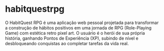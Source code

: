 # habitquestrpg
O HabitQuest RPG é uma aplicação web pessoal projetada para transformar a construção de hábitos positivos em uma jornada de RPG (Role-Playing Game) com estética retro pixel art. O usuário é o herói de sua própria história, ganhando Pontos de Experiência (XP), subindo de nível e desbloqueando conquistas ao completar tarefas da vida real.
